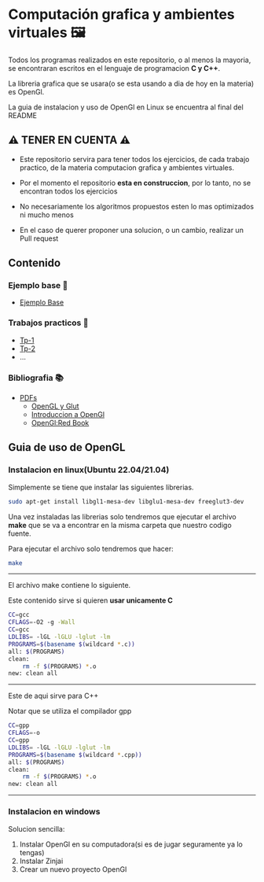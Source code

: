 # Computación grafica y ambientes virtuales 🖼️

Todos los programas realizados en este repositorio, o al menos la mayoria, se encontraran escritos en el lenguaje de programacion **C y C++**.

La libreria grafica que se usara(o se esta usando a dia de hoy en la materia) es OpenGl.

La guia de instalacion y uso de OpenGl en Linux se encuentra al final del README

## ⚠️ TENER EN CUENTA ⚠️
- Este repositorio servira para tener todos los ejercicios, de cada trabajo practico, de la materia computacion grafica y ambientes virtuales.

- Por el momento el repositorio **esta en construccion**, por lo tanto, no se encontran todos los ejercicios

- No necesariamente los algoritmos propuestos esten lo mas optimizados ni mucho menos

- En el caso de querer proponer una solucion, o un cambio, realizar un Pull request

## Contenido

### Ejemplo base 📖
- [Ejemplo Base](./ejemplo_base/ejemplo.cpp)

### Trabajos practicos 📒
- [Tp-1](./Tp1)
- [Tp-2](./Tp2)
- ...

### Bibliografia 📚
- [PDFs](./Material%20Bibleografico/)
	- [OpenGL y Glut](./Material%20Bibleografico/05_apuntes_opengl.pdf)
	- [Introduccion a OpenGl](./Material%20Bibleografico/03-2_body-OpenGL.pdf)
	- [OpenGl:Red Book](./Material%20Bibleografico/04_RedBook.pdf)

## Guia de uso de OpenGL
### Instalacion en linux(Ubuntu 22.04/21.04)
Simplemente se tiene que instalar las siguientes librerias.
```bash
sudo apt-get install libgl1-mesa-dev libglu1-mesa-dev freeglut3-dev
```
Una vez instaladas las librerias solo tendremos que ejecutar el archivo **make** que se va a encontrar en la misma carpeta que nuestro codigo fuente.

Para ejecutar el archivo solo tendremos que hacer:
```bash
make
```
---
El archivo make contiene lo siguiente.

Este contenido sirve si quieren **usar unicamente C**

```bash
CC=gcc
CFLAGS=-O2 -g -Wall
CC=gcc
LDLIBS= -lGL -lGLU -lglut -lm
PROGRAMS=$(basename $(wildcard *.c)) 
all: $(PROGRAMS)
clean:
	rm -f $(PROGRAMS) *.o
new: clean all
```
---
Este de aqui sirve para C++

Notar que se utiliza el compilador gpp
```bash
CC=gpp
CFLAGS=-o
CC=gpp
LDLIBS= -lGL -lGLU -lglut -lm
PROGRAMS=$(basename $(wildcard *.cpp)) 
all: $(PROGRAMS)
clean:
	rm -f $(PROGRAMS) *.o
new: clean all
```
---
### Instalacion en windows
Solucion sencilla:
1) Instalar OpenGl en su computadora(si es de jugar seguramente ya lo tengas)
2) Instalar Zinjai
3) Crear un nuevo proyecto OpenGl